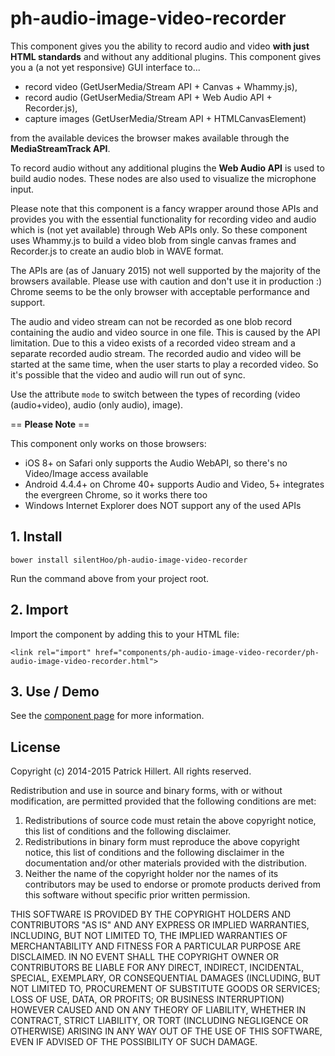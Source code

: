 ph-audio-image-video-recorder
================

This component gives you the ability to record audio and video **with just HTML standards** and without any additional 
plugins. This component gives you a (a not yet responsive) GUI interface to...

* record video (GetUserMedia/Stream API + Canvas + Whammy.js),
* record audio (GetUserMedia/Stream API + Web Audio API + Recorder.js),
* capture images (GetUserMedia/Stream API + HTMLCanvasElement)

from the available devices the browser makes available through the **MediaStreamTrack API**.

To record audio without any additional plugins the **Web Audio API** is used to build audio nodes. These nodes are also
used to visualize the microphone input.

Please note that this component is a fancy wrapper around those APIs and provides you with the essential functionality
for recording video and audio which is (not yet available) through Web APIs only. So these component uses Whammy.js to
build a video blob from single canvas frames and Recorder.js to create an audio blob in WAVE format.

The APIs are (as of January 2015) not well supported by the majority of the browsers available. Please use with
caution and don't use it in production :) Chrome seems to be the only browser with acceptable performance and support.

The audio and video stream can not be recorded as one blob record containing the audio and video source in one file.
This is caused by the API limitation. Due to this a video exists of a recorded video stream and a
separate recorded audio stream. The recorded audio and video will be started at the same time, when the user starts to
play a recorded video. So it's possible that the video and audio will run out of sync.

Use the attribute `mode` to switch between the types of recording (video (audio+video), audio (only audio), image).

== **Please Note** ==

This component only works on those browsers:

- iOS 8+ on Safari only supports the Audio WebAPI, so there's no Video/Image access available
- Android 4.4.4+ on Chrome 40+ supports Audio and Video, 5+ integrates the evergreen Chrome, so it works there too
- Windows Internet Explorer does NOT support any of the used APIs

## 1. Install

`bower install silentHoo/ph-audio-image-video-recorder`

Run the command above from your project root.

## 2. Import

Import the component by adding this to your HTML file:

`<link rel="import" href="components/ph-audio-image-video-recorder/ph-audio-image-video-recorder.html">`

## 3. Use / Demo

See the [component page](http://silentHoo.github.io/ph-audio-image-video-recorder) for more information.

## License

Copyright (c) 2014-2015 Patrick Hillert. All rights reserved.

Redistribution and use in source and binary forms, with or without
modification, are permitted provided that the following conditions are
met:

1. Redistributions of source code must retain the above copyright
notice, this list of conditions and the following disclaimer.
2. Redistributions in binary form must reproduce the above
copyright notice, this list of conditions and the following disclaimer
in the documentation and/or other materials provided with the
distribution.
3. Neither the name of the copyright holder nor the names of its
contributors may be used to endorse or promote products derived from
this software without specific prior written permission.

THIS SOFTWARE IS PROVIDED BY THE COPYRIGHT HOLDERS AND CONTRIBUTORS
"AS IS" AND ANY EXPRESS OR IMPLIED WARRANTIES, INCLUDING, BUT NOT
LIMITED TO, THE IMPLIED WARRANTIES OF MERCHANTABILITY AND FITNESS FOR
A PARTICULAR PURPOSE ARE DISCLAIMED. IN NO EVENT SHALL THE COPYRIGHT
OWNER OR CONTRIBUTORS BE LIABLE FOR ANY DIRECT, INDIRECT, INCIDENTAL,
SPECIAL, EXEMPLARY, OR CONSEQUENTIAL DAMAGES (INCLUDING, BUT NOT
LIMITED TO, PROCUREMENT OF SUBSTITUTE GOODS OR SERVICES; LOSS OF USE,
DATA, OR PROFITS; OR BUSINESS INTERRUPTION) HOWEVER CAUSED AND ON ANY
THEORY OF LIABILITY, WHETHER IN CONTRACT, STRICT LIABILITY, OR TORT
(INCLUDING NEGLIGENCE OR OTHERWISE) ARISING IN ANY WAY OUT OF THE USE
OF THIS SOFTWARE, EVEN IF ADVISED OF THE POSSIBILITY OF SUCH DAMAGE.